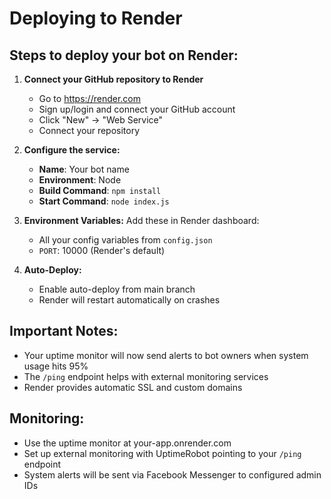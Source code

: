 
# Deploying to Render

## Steps to deploy your bot on Render:

1. **Connect your GitHub repository to Render**
   - Go to https://render.com
   - Sign up/login and connect your GitHub account
   - Click "New" → "Web Service"
   - Connect your repository

2. **Configure the service:**
   - **Name**: Your bot name
   - **Environment**: Node
   - **Build Command**: `npm install`
   - **Start Command**: `node index.js`

3. **Environment Variables:**
   Add these in Render dashboard:
   - All your config variables from `config.json`
   - `PORT`: 10000 (Render's default)

4. **Auto-Deploy:**
   - Enable auto-deploy from main branch
   - Render will restart automatically on crashes

## Important Notes:
- Your uptime monitor will now send alerts to bot owners when system usage hits 95%
- The `/ping` endpoint helps with external monitoring services
- Render provides automatic SSL and custom domains

## Monitoring:
- Use the uptime monitor at your-app.onrender.com
- Set up external monitoring with UptimeRobot pointing to your `/ping` endpoint
- System alerts will be sent via Facebook Messenger to configured admin IDs
